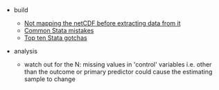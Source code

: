 * build 
  - [Not mapping the netCDF before extracting data from it](https://gis.stackexchange.com/questions/199972/values-extracted-from-netcdf-not-matching-original-raw-data) 
  - [Common Stata mistakes](https://github.com/matthieugomez/stata-pitfalls/wiki)
  - [Top ten Stata gotchas](https://www.ifs.org.uk/docs/stata_gotchasJan2014.pdf)

* analysis
  - watch out for the N: missing values in 'control' variables i.e. other than the outcome or primary predictor could cause the estimating sample to change